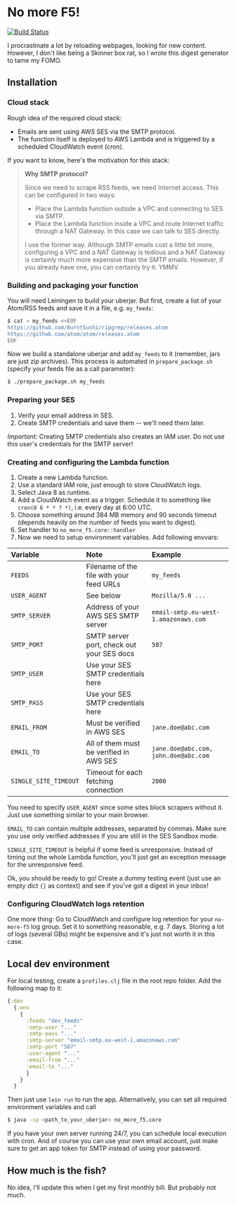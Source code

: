 # No more F5!

[![Build Status](https://travis-ci.org/mp4096/no-more-f5.svg?branch=master)](https://travis-ci.org/mp4096/no-more-f5)

I procrastinate a lot by reloading webpages, looking for new content.
However, I don't like being a Skinner box rat,
so I wrote this digest generator to tame my FOMO.

## Installation

### Cloud stack

Rough idea of the required cloud stack:

* Emails are sent using AWS SES via the SMTP protocol.
* The function itself is deployed to AWS Lambda and is triggered
  by a scheduled CloudWatch event (cron).

If you want to know, here's the motivation for this stack:

> __Why SMTP protocol?__
>
> Since we need to scrape RSS feeds, we need Internet access.
> This can be configured in two ways:
>
> * Place the Lambda function outside a VPC and connecting to SES via SMTP.
> * Place the Lambda function inside a VPC and route Internet traffic through a NAT Gateway.
>   In this case we can talk to SES directly.
>
> I use the former way.
> Although SMTP emails cost a little bit more,
> configuring a VPC and a NAT Gateway is tedious
> and a NAT Gateway is certainly much more expensive than the SMTP emails.
> However, if you already have one, you can certainly try it. YMMV.

### Building and packaging your function

You will need Leiningen to build your uberjar.
But first, create a list of your Atom/RSS feeds and save it in a file, e.g. `my_feeds`:

```sh
$ cat > my_feeds <<EOF
https://github.com/BurntSushi/ripgrep/releases.atom
https://github.com/atom/atom/releases.atom
EOF
```

Now we build a standalone uberjar and add `my_feeds` to it
(remember, jars are just zip archives).
This process is automated in `prepare_package.sh`
(specify your feeds file as a call parameter):

```sh
$ ./prepare_package.sh my_feeds
```

### Preparing your SES

1. Verify your email address in SES.
1. Create SMTP credentials and save them -- we'll need them later.

_Important:_ Creating SMTP credentials also creates an IAM user.
Do not use this user's credentials for the SMTP server!


### Creating and configuring the Lambda function

1. Create a new Lambda function.
1. Use a standard IAM role, just enough to store CloudWatch logs.
1. Select Java 8 as runtime.
1. Add a CloudWatch event as a trigger. Schedule it to something like `cron(0 6 * * ? *)`,
   i.e. every day at 6:00 UTC.
1. Choose something around 384 MB memory and 90 seconds timeout
   (depends heavily on the number of feeds you want to digest).
1. Set handler to `no_more_f5.core::handler`
1. Now we need to setup environment variables. Add following envvars:

| Variable              | Note                                      | Example                              |
|:----------------------|:------------------------------------------|:-------------------------------------|
| `FEEDS`               | Filename of the file with your feed URLs  | `my_feeds`                           |
| `USER_AGENT`          | See below                                 | `Mozilla/5.0 ...`                    |
| `SMTP_SERVER`         | Address of your AWS SES SMTP server       | `email-smtp.eu-west-1.amazonaws.com` |
| `SMTP_PORT`           | SMTP server port, check out your SES docs | `587`                                |
| `SMTP_USER`           | Use your SES SMTP credentials here        |                                      |
| `SMTP_PASS`           | Use your SES SMTP credentials here        |                                      |
| `EMAIL_FROM`          | Must be verified in AWS SES               | `jane.doe@abc.com`                   |
| `EMAIL_TO`            | All of them must be verified in AWS SES   | `jane.doe@abc.com, john.doe@abc.com` |
| `SINGLE_SITE_TIMEOUT` | Timeout for each fetching connection      | `2000`                               |

You need to specify `USER_AGENT` since some sites block scrapers without it.
Just use something similar to your main browser.

`EMAIL_TO` can contain multiple addresses, separated by commas.
Make sure you use only verified addresses if you are still in the SES Sandbox mode.

`SINGLE_SITE_TIMEOUT` is helpful if some feed is unresponsive.
Instead of timing out the whole Lambda function,
you'll just get an exception message for the unresponsive feed.

Ok, you should be ready to go! Create a dummy testing event
(just use an empty dict `{}` as context) and see if you've got a digest in your inbox!

### Configuring CloudWatch logs retention

One more thing:
Go to CloudWatch and configure log retention for your `no-more-f5` log group.
Set it to something reasonable, e.g. 7 days.
Storing a lot of logs (several GBs) might be expensive and it's just not worth it in this case.

## Local dev environment

For local testing, create a `profiles.clj` file in the root repo folder.
Add the following map to it:

```clojure
{:dev
  {:env
    {
      :feeds "dev_feeds"
      :smtp-user "..."
      :smtp-pass "..."
      :smtp-server "email-smtp.eu-west-1.amazonaws.com"
      :smtp-port "587"
      :user-agent "..."
      :email-from "..."
      :email-to "..."
      }
    }
  }
```

Then just use `lein run` to run the app.
Alternatively, you can set all required environment variables and call

```sh
$ java -cp <path_to_your_uberjar> no_more_f5.core
```

If you have your own server running 24/7, you can schedule local execution with cron.
And of course you can use your own email account,
just make sure to get an app token for SMTP instead of using your password.

## How much is the fish?

No idea, I'll update this when I get my first monthly bill. But probably not much.
